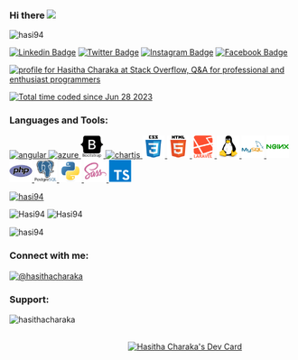 ### Hi there <img src="https://media.giphy.com/media/hvRJCLFzcasrR4ia7z/giphy.gif" width="25px">
<p align="left"> <img src="https://komarev.com/ghpvc/?username=hasi94&label=Profile%20views&color=0e75b6&style=flat" alt="hasi94" /> </p>


[![Linkedin Badge](https://img.shields.io/badge/-LinkedIn-0e76a8?style=flat-square&logo=Linkedin&logoColor=white)](https://linkedin.com/in/hasitha-charaka)
[![Twitter Badge](https://img.shields.io/badge/-Twitter-00acee?style=flat-square&logo=Twitter&logoColor=white)](https://twitter.com/hash_amd)
[![Instagram Badge](https://img.shields.io/badge/-Instagram-e4405f?style=flat-square&logo=Instagram&logoColor=white)](https://instagram.com/hash_amd/)
[![Facebook Badge](https://img.shields.io/badge/-Facebook-0088cc?style=flat-square&logo=Facebook&logoColor=white)](https://facebook.com/hash.amd/)

<a href="https://stackoverflow.com/users/8892004/hasitha"><img src="https://stackoverflow.com/users/flair/8892004.png?theme=dark" width="208" height="58" alt="profile for Hasitha Charaka at Stack Overflow, Q&amp;A for professional and enthusiast programmers" title="profile for Hasitha Charaka at Stack Overflow, Q&amp;A for professional and enthusiast programmers"></a>

<a href="https://wakatime.com/@9e80fc52-1cc9-4623-9a68-869a35a475bc"><img src="https://wakatime.com/badge/user/9e80fc52-1cc9-4623-9a68-869a35a475bc.svg" alt="Total time coded since Jun 28 2023" /></a>

<h3 align="left">Languages and Tools:</h3>
<p align="left"> <a href="https://angular.io" target="_blank" rel="noreferrer"> <img src="https://angular.io/assets/images/logos/angular/angular.svg" alt="angular" width="40" height="40"/> </a> <a href="https://azure.microsoft.com/en-in/" target="_blank" rel="noreferrer"> <img src="https://www.vectorlogo.zone/logos/microsoft_azure/microsoft_azure-icon.svg" alt="azure" width="40" height="40"/> </a> <a href="https://getbootstrap.com" target="_blank" rel="noreferrer"> <img src="https://raw.githubusercontent.com/devicons/devicon/master/icons/bootstrap/bootstrap-plain-wordmark.svg" alt="bootstrap" width="40" height="40"/> </a> <a href="https://www.chartjs.org" target="_blank" rel="noreferrer"> <img src="https://www.chartjs.org/media/logo-title.svg" alt="chartjs" width="40" height="40"/> </a> <a href="https://www.w3schools.com/css/" target="_blank" rel="noreferrer"> <img src="https://raw.githubusercontent.com/devicons/devicon/master/icons/css3/css3-original-wordmark.svg" alt="css3" width="40" height="40"/> </a> <a href="https://www.w3.org/html/" target="_blank" rel="noreferrer"> <img src="https://raw.githubusercontent.com/devicons/devicon/master/icons/html5/html5-original-wordmark.svg" alt="html5" width="40" height="40"/> </a> <a href="https://laravel.com/" target="_blank" rel="noreferrer"> <img src="https://raw.githubusercontent.com/devicons/devicon/master/icons/laravel/laravel-plain-wordmark.svg" alt="laravel" width="40" height="40"/> </a> <a href="https://www.linux.org/" target="_blank" rel="noreferrer"> <img src="https://raw.githubusercontent.com/devicons/devicon/master/icons/linux/linux-original.svg" alt="linux" width="40" height="40"/> </a> <a href="https://www.mysql.com/" target="_blank" rel="noreferrer"> <img src="https://raw.githubusercontent.com/devicons/devicon/master/icons/mysql/mysql-original-wordmark.svg" alt="mysql" width="40" height="40"/> </a> <a href="https://www.nginx.com" target="_blank" rel="noreferrer"> <img src="https://raw.githubusercontent.com/devicons/devicon/master/icons/nginx/nginx-original.svg" alt="nginx" width="40" height="40"/> </a> <a href="https://www.php.net" target="_blank" rel="noreferrer"> <img src="https://raw.githubusercontent.com/devicons/devicon/master/icons/php/php-original.svg" alt="php" width="40" height="40"/> </a> <a href="https://www.postgresql.org" target="_blank" rel="noreferrer"> <img src="https://raw.githubusercontent.com/devicons/devicon/master/icons/postgresql/postgresql-original-wordmark.svg" alt="postgresql" width="40" height="40"/> </a> <a href="https://www.python.org" target="_blank" rel="noreferrer"> <img src="https://raw.githubusercontent.com/devicons/devicon/master/icons/python/python-original.svg" alt="python" width="40" height="40"/> </a> <a href="https://sass-lang.com" target="_blank" rel="noreferrer"> <img src="https://raw.githubusercontent.com/devicons/devicon/master/icons/sass/sass-original.svg" alt="sass" width="40" height="40"/> </a> <a href="https://www.typescriptlang.org/" target="_blank" rel="noreferrer"> <img src="https://raw.githubusercontent.com/devicons/devicon/master/icons/typescript/typescript-original.svg" alt="typescript" width="40" height="40"/> </a> </p>

<p align="left"> <a href="https://github.com/ryo-ma/github-profile-trophy"><img src="https://github-profile-trophy.vercel.app/?username=hasi94" alt="hasi94" /></a> </p>


![Hasi94](https://github-readme-stats.vercel.app/api?username=hasi94&count_private=true&hide=stars&include_all_commits=true&line_height=24&show_icons=true&theme=algolia)
![Hasi94](https://github-readme-stats.vercel.app/api/top-langs/?username=hasi94&layout=compact&langs_count=6&theme=algolia)
<p><img align="center" src="https://github-readme-streak-stats.herokuapp.com/?user=hasi94&" alt="hasi94" /></p>

<h3 align="left">Connect with me:</h3>
<p align="left">
<a href="https://medium.com/@hasithacharaka" target="blank"><img align="center" src="https://raw.githubusercontent.com/rahuldkjain/github-profile-readme-generator/master/src/images/icons/Social/medium.svg" alt="@hasithacharaka" height="30" width="40" /></a>
</p>

<h3 align="left">Support:</h3>
<p><a href="https://www.buymeacoffee.com/hasithacharaka"> <img align="left" src="https://cdn.buymeacoffee.com/buttons/v2/default-yellow.png" height="50" width="210" alt="hasithacharaka" /></a></p><br><br>

<a href="https://app.daily.dev/hash_amd"><img src="https://api.daily.dev/devcards/48587ffd0bfd4cedacaaa4cd7abdcbd0.png?r=pqs" width="400" alt="Hasitha Charaka's Dev Card"/></a>
<!--
**hasi94/hasi94** is a ✨ _special_ ✨ repository because its `README.md` (this file) appears on your GitHub profile.

Here are some ideas to get you started:
[![Website Badge](https://img.shields.io/badge/Website-3b5998?style=flat-square&logo=google-chrome&logoColor=white)](https://website.com)




- 🔭 I’m currently working on ...
- 🌱 I’m currently learning ...
- 👯 I’m looking to collaborate on ...
- 🤔 I’m looking for help with ...
- 💬 Ask me about ...
- 📫 How to reach me: ...
- 😄 Pronouns: ...
- ⚡ Fun fact: ...
-->
